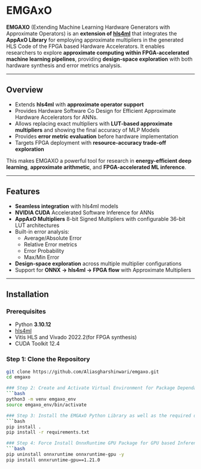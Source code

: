 # EMGAxO

**EMGAXO** (Extending Machine Learning Hardware Generators with Approximate Operators) is an **extension of [hls4ml](https://github.com/fastmachinelearning/hls4ml)** that integrates the **AppAxO Library** for employing approximate multipliers in the generated HLS Code of the FPGA based Hardware Accelerators.
It enables researchers to explore **approximate computing within FPGA-accelerated machine learning pipelines**, providing **design-space exploration** with both hardware synthesis and error metrics analysis.

---

## Overview

- Extends **hls4ml** with **approximate operator support**
- Provides Hardware Software Co Design for Efficient Approximate Hardware Accelerators for ANNs.
- Allows replacing exact multipliers with **LUT-based approximate multipliers** and showing the final accuracy of MLP Models
- Provides **error metric evaluation** before hardware implementation
- Targets FPGA deployment with **resource-accuracy trade-off exploration**  

This makes EMGAXO a powerful tool for research in **energy-efficient deep learning**, **approximate arithmetic**, and **FPGA-accelerated ML inference**.

---

## Features

- **Seamless integration** with hls4ml models
- **NVIDIA CUDA** Accelerated Software Inference for ANNs  
- **AppAxO Multipliers** 8-bit Signed Multipliers with configurable 36-bit LUT architectures  
- Built-in error analysis:  
  - Average/Absolute Error  
  - Relative Error metrics  
  - Error Probability  
  - Max/Min Error  
- **Design-space exploration** across multiple multiplier configurations  
- Support for **ONNX → hls4ml → FPGA flow** with Approximate Multipliers  

---

## Installation

### Prerequisites

- Python **3.10.12**  
- [hls4ml](https://fastmachinelearning.org/hls4ml/)  
- Vitis HLS and Vivado 2022.2(for FPGA synthesis)  
- CUDA Toolkit 12.4

### Step 1: Clone the Repository
```bash
git clone https://github.com/Aliasgharshinwari/emgaxo.git
cd emgaxo

### Step 2: Create and Activate Virtual Environment for Package Dependancies
```bash
python3 -m venv emgaxo_env
source emgaxo_env/bin/activate

### Step 3: Install the EMGAxO Python Library as well as the required dependancies
```bash
pip install .
pip install -r requirements.txt

### Step 4: Force Install OnnxRuntime GPU Package for GPU based Inference
```bash
pip uninstall onnxruntime onnxruntime-gpu -y
pip install onnxruntime-gpu==1.21.0
